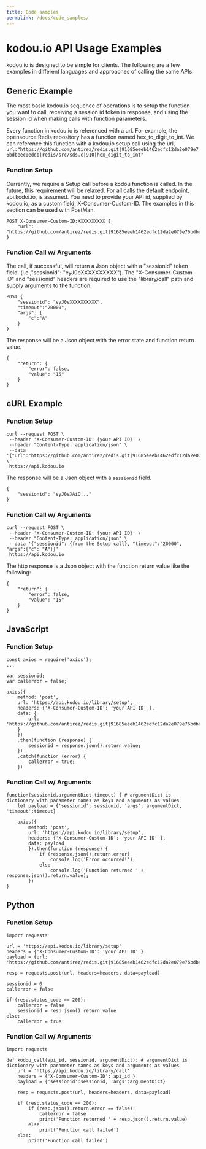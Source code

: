 ```yaml
---
title: Code samples
permalink: /docs/code_samples/
---
```


# kodou.io API Usage Examples

kodou.io is designed to be simple for clients. The following are a few examples in different languages and approaches of calling the same APIs.

## Generic Example

The most basic kodou.io sequence of operations is to setup the function you want to call, receiving a session id token in response, and using the session id when making calls with function parameters. 

Every function in kodou.io is referenced with a url. For example, the opensource Redis repository has a function named hex_to_digit_to_int. We can reference this function with a kodou.io setup call using the url,
`url:"https://github.com/antirez/redis.git|91685eeeb1462edfc12da2e079e76bdbeec0eddb|redis/src/sds.c|910|hex_digit_to_int"`
 
### Function Setup
Currently, we require a Setup call before a kodou function is called. In the future, this requirement will be relaxed. For all calls the default endpoint, api.kodoi.io, is assumed. You need to provide your API id, supplied by kodou.io, as a custom field, X-Consumer-Custom-ID. The examples in this section can be used with PostMan.

```
POST X-Consumer-Custom-ID:XXXXXXXXXX {
	"url": "https://github.com/antirez/redis.git|91685eeeb1462edfc12da2e079e76bdbeec0eddb|redis/src/sds.c|910|hex_digit_to_int"
}
```

### Function Call w/ Arguments
The call, if successful, will return a Json object with a "sessionid" token field. (i.e.,"sessionid": "eyJ0eXXXXXXXXXX"). The "X-Consumer-Custom-ID" and "sessionid" headers are required to use the "library/call" path and supply arguments to the function.

```
POST {
    "sessionid": "eyJ0eXXXXXXXXXX",
    "timeout":"20000",
    "args": {
    	"c":"A"
    }
}
```

The response will be a Json object with the error state and function return value.

```
{
    "return": {
    	"error": false,
        "value": "15"
    }
}
```

## cURL Example

### Function Setup

```
curl --request POST \
 --header 'X-Consumer-Custom-ID: {your API ID}' \
 --header "Content-Type: application/json" \
 --data '{"url":"https://github.com/antirez/redis.git|91685eeeb1462edfc12da2e079e76bdbeec0eddb|redis/src/sds.c|910|hex_digit_to_int"}' \
 https://api.kodou.io
```

The response will be a Json object with a `sessionid` field.
```
{
    "sessionid": "eyJ0eXAiO..."
}
```

### Function Call w/ Arguments

```
curl --request POST \
 --header 'X-Consumer-Custom-ID: {your API ID}' \
 --header "Content-Type: application/json" \
 --data '{"sessionid": {from the Setup call}, "timeout":"20000", "args":{"c": "A"}}'
 https://api.kodou.io
```

The http response is a Json object with the function return value like the following:
```
{
    "return": {
    	"error": false,
        "value": "15"
    }
}
```

## JavaScript

### Function Setup
```
const axios = require('axios');
...

var sessionid;
var callerror = false;

axios({
	method: 'post',
	url: 'https://api.kodou.io/library/setup',
	headers: {'X-Consumer-Custom-ID': 'your API ID' },
	data: {
		url: 'https://github.com/antirez/redis.git|91685eeeb1462edfc12da2e079e76bdbeec0eddb|redis/src/sds.c|910|hex_digit_to_int'
	}
	})
	.then(function (response) {
		sessionid = response.json().return.value;
	})
	.catch(function (error) {
		callerror = true;
	})
```

### Function Call w/ Arguments
```
function(sessionid,argumentDict,timeout) { # argumentDict is dictionary with parameter names as keys and arguments as values
	let payload = {'sessionid': sessionid, 'args': argumentDict, 'timeout':timeout}

	axios({
		method: 'post',
		url: 'https://api.kodou.io/library/setup',
		headers: {'X-Consumer-Custom-ID': 'your API ID' },
		data: payload
		}).then(function (response) {
			if (response.json().return.error)
				console.log('Error occurred!');
			else 
		  		console.log('Function returned ' + response.json().return.value);
		})
}
```

## Python

### Function Setup
```
import requests

url = 'https://api.kodou.io/library/setup'
headers = {'X-Consumer-Custom-ID': 'your API ID' }
payload = {url: 'https://github.com/antirez/redis.git|91685eeeb1462edfc12da2e079e76bdbeec0eddb|redis/src/sds.c|910|hex_digit_to_int'}

resp = requests.post(url, headers=headers, data=payload)

sessionid = 0
callerror = false

if (resp.status_code == 200):
	callerror = false
	sessionid = resp.json().return.value
else:
	callerror = true

```

### Function Call w/ Arguments
```
import requests

def kodou_call(api_id, sessionid, argumentDict): # argumentDict is dictionary with parameter names as keys and arguments as values
	url = 'https://api.kodou.io/library/call'
	headers = {'X-Consumer-Custom-ID': api_id }
	payload = {'sessionid':sessionid, 'args':argumentDict}

	resp = requests.post(url, headers=headers, data=payload)

	if (resp.status_code == 200):
		if (resp.json().return.error == false):
			callerror = false
			print('Function returned ' + resp.json().return.value)
		else
			print('Function call failed')
	else:
		print('Function call failed')

```


